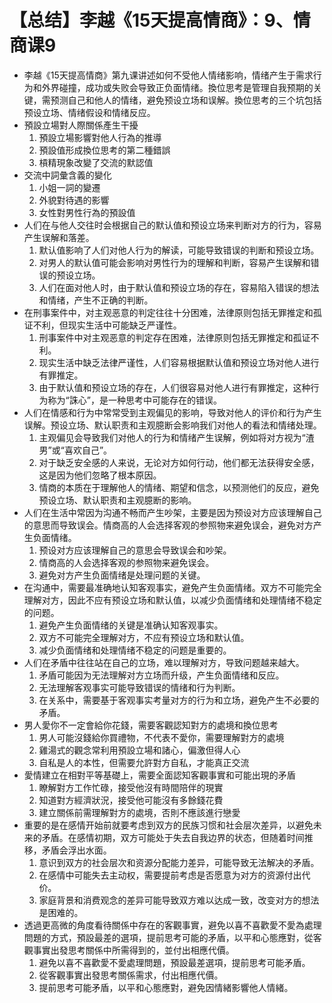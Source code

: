 # 【总结】李越《15天提高情商》：9、情商课9

-   李越《15天提高情商》第九课讲述如何不受他人情绪影响，情绪产生于需求行为和外界碰撞，成功或失败会导致正负面情绪。換位思考是管理自我预期的关键，需预测自己和他人的情绪，避免预设立场和误解。換位思考的三个坑包括预设立场、情绪假设和情绪反应。
-   預設立場對人際關係產生干擾
    1.  預設立場影響對他人行為的推導
    2.  預設值形成換位思考的第二種錯誤
    3.  槓精現象改變了交流的默認值
-   交流中詞彙含義的變化
    1.  小姐一詞的變遷
    2.  外貌對待遇的影響
    3.  女性對男性行為的預設值
-   人们在与他人交往时会根据自己的默认值和预设立场来判断对方的行为，容易产生误解和落差。
    1.  默认值影响了人们对他人行为的解读，可能导致错误的判断和预设立场。
    2.  对男人的默认值可能会影响对男性行为的理解和判断，容易产生误解和错误的预设立场。
    3.  人们在面对他人时，由于默认值和预设立场的存在，容易陷入错误的想法和情绪，产生不正确的判断。
-   在刑事案件中，对主观恶意的判定往往十分困难，法律原则包括无罪推定和孤证不利，但现实生活中可能缺乏严谨性。
    1.  刑事案件中对主观恶意的判定存在困难，法律原则包括无罪推定和孤证不利。
    2.  现实生活中缺乏法律严谨性，人们容易根据默认值和预设立场对他人进行有罪推定。
    3.  由于默认值和预设立场的存在，人们很容易对他人进行有罪推定，这种行为称为“誅心”，是一种思考中可能存在的错误。
-   人们在情感和行为中常常受到主观偏见的影响，导致对他人的评价和行为产生误解。预设立场、默认职责和主观臆断会影响我们对他人的看法和情绪处理。
    1.  主观偏见会导致我们对他人的行为和情绪产生误解，例如将对方视为“渣男”或“喜欢自己”。
    2.  对于缺乏安全感的人来说，无论对方如何行动，他们都无法获得安全感，这是因为他们忽略了根本原因。
    3.  情商的本质在于理解他人的情绪、期望和信念，以预测他们的反应，避免预设立场、默认职责和主观臆断的影响。
-   人们在生活中常因为沟通不畅而产生吵架，主要是因为预设对方应该理解自己的意思而导致误会。情商高的人会选择客观的参照物来避免误会，避免对方产生负面情绪。
    1.  预设对方应该理解自己的意思会导致误会和吵架。
    2.  情商高的人会选择客观的参照物来避免误会。
    3.  避免对方产生负面情绪是处理问题的关键。
-   在沟通中，需要最准确地认知客观事实，避免产生负面情绪。双方不可能完全理解对方，因此不应有预设立场和默认值，以减少负面情绪和处理情绪不稳定的问题。
    1.  避免产生负面情绪的关键是准确认知客观事实。
    2.  双方不可能完全理解对方，不应有预设立场和默认值。
    3.  减少负面情绪和处理情绪不稳定的问题是重要的。
-   人们在矛盾中往往站在自己的立场，难以理解对方，导致问题越来越大。
    1.  矛盾可能因为无法理解对方立场而升级，产生负面情绪和反应。
    2.  无法理解客观事实可能导致错误的情绪和行为判断。
    3.  在关系中，需要基于客观事实考量对方的行为和立场，避免产生不必要的矛盾。
-   男人愛你不一定會給你花錢，需要客觀認知對方的處境和換位思考
    1.  男人可能沒錢給你買禮物，不代表不愛你，需要理解對方的處境
    2.  雞湯式的觀念常利用預設立場和諸心，偏激但得人心
    3.  自私是人的本性，但需要允許對方自私，才能真正交流
-   愛情建立在相對平等基礎上，需要全面認知客觀事實和可能出現的矛盾
    1.  瞭解對方工作忙碌，接受他沒有時間陪伴的現實
    2.  知道對方經濟狀況，接受他可能沒有多餘錢花費
    3.  建立關係前需理解對方的處境，否則不應該進行戀愛
-   重要的是在感情开始前就要考虑到双方的民族习惯和社会层次差异，以避免未来的矛盾。在感情初期，双方可能处于失去自我边界的状态，但随着时间推移，矛盾会浮出水面。
    1.  意识到双方的社会层次和资源分配能力差异，可能导致无法解决的矛盾。
    2.  在感情中可能失去主动权，需要提前考虑是否愿意为对方的资源付出代价。
    3.  家庭背景和消费观念的差异可能导致双方难以达成一致，改变对方的想法是困难的。
-   透過更高微的角度看待關係中存在的客觀事實，避免以喜不喜歡愛不愛為處理問題的方式，預設最差的選項，提前思考可能的矛盾，以平和心態應對，從客觀事實出發思考關係中所需得到的，並付出相應代價。
    1.  避免以喜不喜歡愛不愛處理問題，預設最差選項，提前思考可能矛盾。
    2.  從客觀事實出發思考關係需求，付出相應代價。
    3.  提前思考可能矛盾，以平和心態應對，避免因情緒影響他人情緒。